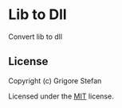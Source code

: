 # Lib to Dll

Convert lib to dll

## License

Copyright (c) Grigore Stefan

Licensed under the [MIT](LICENSE) license.
